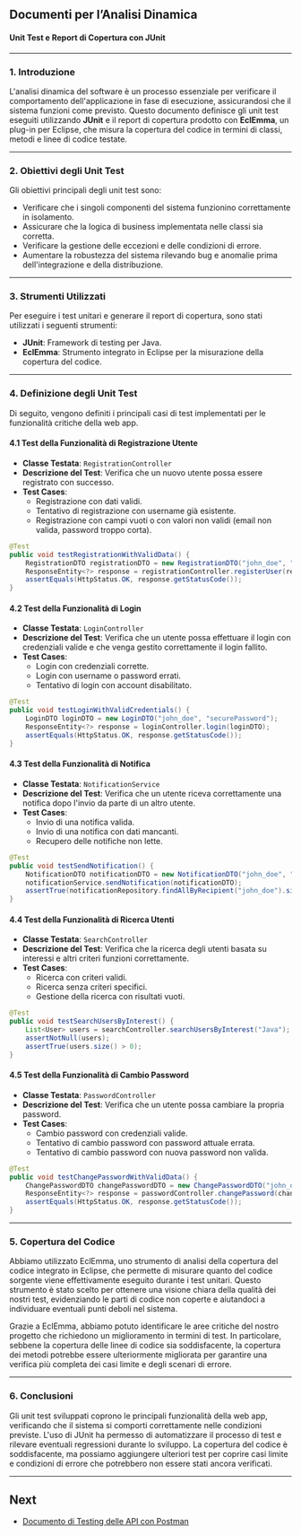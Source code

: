 ## Documenti per l’Analisi Dinamica  
#### Unit Test e Report di Copertura con JUnit

---

### 1. **Introduzione**

L'analisi dinamica del software è un processo essenziale per verificare il comportamento dell'applicazione in fase di esecuzione, assicurandosi che il sistema funzioni come previsto. Questo documento definisce gli unit test eseguiti utilizzando **JUnit** e il report di copertura prodotto con **EclEmma**, un plug-in per Eclipse, che misura la copertura del codice in termini di classi, metodi e linee di codice testate.

---

### 2. **Obiettivi degli Unit Test**

Gli obiettivi principali degli unit test sono:
- Verificare che i singoli componenti del sistema funzionino correttamente in isolamento.
- Assicurare che la logica di business implementata nelle classi sia corretta.
- Verificare la gestione delle eccezioni e delle condizioni di errore.
- Aumentare la robustezza del sistema rilevando bug e anomalie prima dell'integrazione e della distribuzione.
  
---

### 3. **Strumenti Utilizzati**

Per eseguire i test unitari e generare il report di copertura, sono stati utilizzati i seguenti strumenti:
- **JUnit**: Framework di testing per Java.
- **EclEmma**: Strumento integrato in Eclipse per la misurazione della copertura del codice.

---

### 4. **Definizione degli Unit Test**

Di seguito, vengono definiti i principali casi di test implementati per le funzionalità critiche della web app.

#### 4.1 **Test della Funzionalità di Registrazione Utente**
- **Classe Testata**: `RegistrationController`
- **Descrizione del Test**: Verifica che un nuovo utente possa essere registrato con successo.
- **Test Cases**:
  - Registrazione con dati validi.
  - Tentativo di registrazione con username già esistente.
  - Registrazione con campi vuoti o con valori non validi (email non valida, password troppo corta).

```java
@Test
public void testRegistrationWithValidData() {
    RegistrationDTO registrationDTO = new RegistrationDTO("john_doe", "john@example.com", "securePassword");
    ResponseEntity<?> response = registrationController.registerUser(registrationDTO);
    assertEquals(HttpStatus.OK, response.getStatusCode());
}
```

#### 4.2 **Test della Funzionalità di Login**
- **Classe Testata**: `LoginController`
- **Descrizione del Test**: Verifica che un utente possa effettuare il login con credenziali valide e che venga gestito correttamente il login fallito.
- **Test Cases**:
  - Login con credenziali corrette.
  - Login con username o password errati.
  - Tentativo di login con account disabilitato.

```java
@Test
public void testLoginWithValidCredentials() {
    LoginDTO loginDTO = new LoginDTO("john_doe", "securePassword");
    ResponseEntity<?> response = loginController.login(loginDTO);
    assertEquals(HttpStatus.OK, response.getStatusCode());
}
```

#### 4.3 **Test della Funzionalità di Notifica**
- **Classe Testata**: `NotificationService`
- **Descrizione del Test**: Verifica che un utente riceva correttamente una notifica dopo l'invio da parte di un altro utente.
- **Test Cases**:
  - Invio di una notifica valida.
  - Invio di una notifica con dati mancanti.
  - Recupero delle notifiche non lette.

```java
@Test
public void testSendNotification() {
    NotificationDTO notificationDTO = new NotificationDTO("john_doe", "Message text");
    notificationService.sendNotification(notificationDTO);
    assertTrue(notificationRepository.findAllByRecipient("john_doe").size() > 0);
}
```

#### 4.4 **Test della Funzionalità di Ricerca Utenti**
- **Classe Testata**: `SearchController`
- **Descrizione del Test**: Verifica che la ricerca degli utenti basata su interessi e altri criteri funzioni correttamente.
- **Test Cases**:
  - Ricerca con criteri validi.
  - Ricerca senza criteri specifici.
  - Gestione della ricerca con risultati vuoti.

```java
@Test
public void testSearchUsersByInterest() {
    List<User> users = searchController.searchUsersByInterest("Java");
    assertNotNull(users);
    assertTrue(users.size() > 0);
}
```

#### 4.5 **Test della Funzionalità di Cambio Password**
- **Classe Testata**: `PasswordController`
- **Descrizione del Test**: Verifica che un utente possa cambiare la propria password.
- **Test Cases**:
  - Cambio password con credenziali valide.
  - Tentativo di cambio password con password attuale errata.
  - Tentativo di cambio password con nuova password non valida.

```java
@Test
public void testChangePasswordWithValidData() {
    ChangePasswordDTO changePasswordDTO = new ChangePasswordDTO("john_doe", "oldPassword", "newSecurePassword");
    ResponseEntity<?> response = passwordController.changePassword(changePasswordDTO);
    assertEquals(HttpStatus.OK, response.getStatusCode());
}
```

---

### 5. **Copertura del Codice**

Abbiamo utilizzato EclEmma, uno strumento di analisi della copertura del codice integrato in Eclipse, che permette di misurare quanto del codice sorgente viene effettivamente eseguito durante i test unitari. Questo strumento è stato scelto per ottenere una visione chiara della qualità dei nostri test, evidenziando le parti di codice non coperte e aiutandoci a individuare eventuali punti deboli nel sistema.

Grazie a EclEmma, abbiamo potuto identificare le aree critiche del nostro progetto che richiedono un miglioramento in termini di test. In particolare, sebbene la copertura delle linee di codice sia soddisfacente, la copertura dei metodi potrebbe essere ulteriormente migliorata per garantire una verifica più completa dei casi limite e degli scenari di errore.

---

### 6. **Conclusioni**

Gli unit test sviluppati coprono le principali funzionalità della web app, verificando che il sistema si comporti correttamente nelle condizioni previste. L'uso di JUnit ha permesso di automatizzare il processo di test e rilevare eventuali regressioni durante lo sviluppo. La copertura del codice è soddisfacente, ma possiamo aggiungere ulteriori test per coprire casi limite e condizioni di errore che potrebbero non essere stati ancora verificati.  


---

## Next

- [Documento di Testing delle API con Postman](https://github.com/arashabe/ums/blob/main/Documento%20di%20Testing%20delle%20API%20con%20Postman.md)

